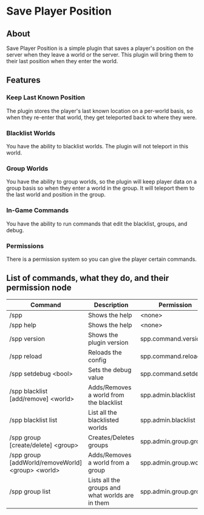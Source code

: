 # Save Player Position
## About
Save Player Position is a simple plugin that saves a player's position on the server when they leave a world or the server. This plugin will bring them to their last position when they enter the world.
## Features
### Keep Last Known Position
The plugin stores the player's last known location on a per-world basis, so when they re-enter that world, they get teleported back to where they were.
### Blacklist Worlds
You have the ability to blacklist worlds. The plugin will not teleport in this world.
### Group Worlds
You have the ability to group worlds, so the plugin will keep player data on a group basis so when they enter a world in the group. It will teleport them to the last world and position in the group.
### In-Game Commands
You have the ability to run commands that edit the blacklist, groups, and debug.
### Permissions
There is a permission system so you can give the player certain commands.
## List of commands, what they do, and their permission node
| Command | Description | Permission |
|---------|-------------|------------|
| /spp | Shows the help | \<none\> |
| /spp help | Shows the help | \<none\> |
| /spp version | Shows the plugin version | spp.command.version |
| /spp reload | Reloads the config | spp.command.reload |
| /spp setdebug \<bool\> | Sets the debug value | spp.command.setdebug |
| /spp blacklist [add/remove] \<world\> | Adds/Removes a world from the blacklist | spp.admin.blacklist |
| /spp blacklist list | List all the blacklisted worlds | spp.admin.blacklist |
| /spp group [create/delete] \<group\> | Creates/Deletes groups | spp.admin.group.groups |
| /spp group [addWorld/removeWorld] \<group\> \<world\> | Adds/Removes a world from a group | spp.admin.group.worlds |
| /spp group list | Lists all the groups and what worlds are in them | spp.admin.group.groups |
